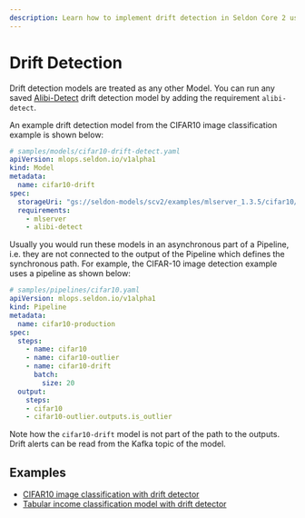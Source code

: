 ```yaml
---
description: Learn how to implement drift detection in Seldon Core 2 using Alibi-Detect integration. This guide covers model drift monitoring, batch processing for drift detection, asynchronous pipeline integration, Kafka-based drift alerts, and best practices for monitoring ML model performance in production environments.
---
```


# Drift Detection

Drift detection models are treated as any other Model. You can run any saved
[Alibi-Detect](https://github.com/SeldonIO/alibi-detect) drift detection model by
adding the requirement `alibi-detect`.

An example drift detection model from the CIFAR10 image classification example is shown below:

```yaml
# samples/models/cifar10-drift-detect.yaml
apiVersion: mlops.seldon.io/v1alpha1
kind: Model
metadata:
  name: cifar10-drift
spec:
  storageUri: "gs://seldon-models/scv2/examples/mlserver_1.3.5/cifar10/drift-detector"
  requirements:
    - mlserver
    - alibi-detect
```

Usually you would run these models in an asynchronous part of a Pipeline, i.e. they are not
connected to the output of the Pipeline which defines the synchronous path. For example, the
CIFAR-10 image detection example uses a pipeline as shown below:

```yaml
# samples/pipelines/cifar10.yaml
apiVersion: mlops.seldon.io/v1alpha1
kind: Pipeline
metadata:
  name: cifar10-production
spec:
  steps:
    - name: cifar10
    - name: cifar10-outlier
    - name: cifar10-drift
      batch:
        size: 20
  output:
    steps:
    - cifar10
    - cifar10-outlier.outputs.is_outlier
```

Note how the `cifar10-drift` model is not part of the path to the outputs. Drift alerts can be
read from the Kafka topic of the model.

## Examples

* [CIFAR10 image classification with drift detector](examples/cifar10.md)
* [Tabular income classification model with drift detector](examples/income.md)
